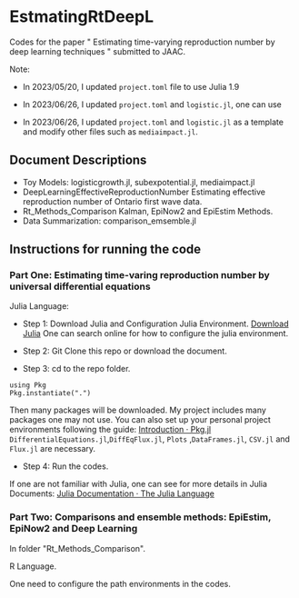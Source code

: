 # EstmatingRtDeepL

Codes for the paper " Estimating time-varying reproduction number by deep learning techniques " submitted to JAAC.

Note: 

- In 2023/05/20, I updated `project.toml` file to use Julia 1.9

- In 2023/06/26, I updated `project.toml` and `logistic.jl`, one can use 
- In 2023/06/26, I updated `project.toml` and `logistic.jl` as a template and modify other files such as `mediaimpact.jl`.

## Document Descriptions

- Toy Models: logisticgrowth.jl, subexpotential.jl, mediaimpact.jl
- DeepLearningEffectiveReproductionNumber
Estimating effective reproduction number of Ontario first wave data.
- Rt_Methods_Comparison
Kalman, EpiNow2 and EpiEstim Methods.
- Data Summarization: comparison_emsemble.jl

## Instructions for running the code

### Part One: Estimating time-varing reproduction number by universal differential equations

Julia Language:

- Step 1: Download Julia and Configuration Julia Environment.
[Download Julia](https://julialang.org/downloads/)
One can search online for how to configure the julia environment.

- Step 2: Git Clone this repo or download the document.
- Step 3: cd to the repo folder.

```
using Pkg
Pkg.instantiate(".")
```

Then many packages will be downloaded. My project includes many packages one may not use. You can also set up your personal project environments following the guide:
[Introduction · Pkg.jl](https://pkgdocs.julialang.org/v1/)
`DifferentialEquations.jl`,`DiffEqFlux.jl`, `Plots` ,`DataFrames.jl`, `CSV.jl` and `Flux.jl` are necessary.

- Step 4: Run the codes.

If one are not familiar with Julia, one can see for more details in Julia Documents: [Julia Documentation · The Julia Language](https://docs.julialang.org/en/v1/)

### Part Two: Comparisons and ensemble methods: EpiEstim, EpiNow2 and Deep Learning

In folder "Rt_Methods_Comparison".

R Language.

One need to configure the path environments in the codes.
